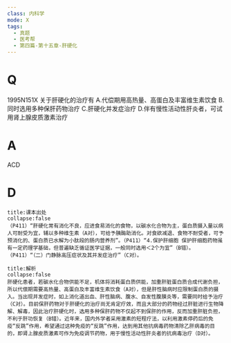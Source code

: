 ```yaml
---
class: 内科学
mode: X
tags:
  - 真题
  - 医考帮
  - 第四篇-第十五章-肝硬化
---
```


# Q
1995N151X 关于肝硬化的治疗有
A.代偿期用高热量、高蛋白及丰富维生素饮食
B.同时选用多种保肝药物治疗
C.肝硬化并发症治疗
D.伴有慢性活动性肝炎者，可试用肾上腺皮质激素治疗

# A
ACD
# D
```ad-note
title:课本出处
collapse:false
（P411）“肝硬化常有消化不良，应进食易消化的食物，以碳水化合物为主，蛋白质摄入量以病人可耐受为宜，辅以多种维生素（A对），可给予胰酶助消化。对食欲减退、食物不耐受者，可予预消化的、蛋白质已水解为小肽段的肠内营养剂”。（P411）“4.保护肝细胞 保护肝细胞药物虽有一定药理学基础，但普遍缺乏循证医学证据，一般同时选用＜2个为宜”（B错）。（P411）“（二）门静脉高压症状及其并发症治疗”（C对）。
```

```ad-summary
title:解析
collapse:false
肝硬化患者，若碳水化合物供能不足，机体将消耗蛋白质供能，加重肝脏蛋白质合成代谢负担，所以代偿期需要高热量、高蛋白及丰富维生素饮食（A对），但是肝性脑病时应限制蛋白质的摄入。当出现并发症时，如上消化道出血、肝性脑病、腹水、自发性腹膜炎等，需要同时给予治疗（C对）。目前保肝药物对于肝硬化的治疗尚无肯定疗效，而且大部分的药物经过肝脏进行生物降解、解毒，因此治疗肝硬化时，选用多种保肝药物不仅起不到保肝的作用，反而加重肝脏负担，不利于肝功恢复（B错）。近年来，国内外学者采用激素的短程疗法，以利用激素停药后的免疫“反跳”作用，希望通过这种免疫的“反跳”作用，达到用其他抗病毒药物清除乙肝病毒的目的，即肾上腺皮质激素可作为免疫调节药物，用于慢性活动性肝炎者的抗病毒治疗（D对）。
```

